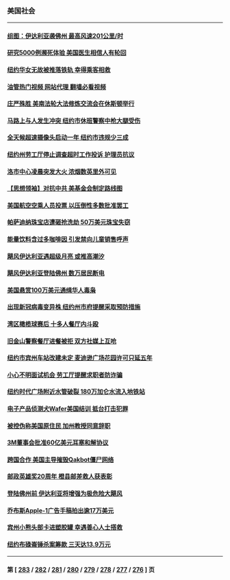 ### 美国社会
---
#### [组图：伊达利亚袭佛州 最高风速201公里/时](../../pages/ncid1078160/n14064508.md?08312045) 
#### [研究5000例濒死体验 美国医生相信人有轮回](../../pages/ncid1078160/n14064392.md?08312045) 
#### [纽约华女无故被推落铁轨 幸得乘客相救](../../pages/ncid1078160/n14064401.md?08312045) 
#### [油管热门视频 网站代理 翻墙必看视频](http://138.2.39.72:81/youtube.html?epic-marker?08312045)
#### [庄严殊胜 美南法轮大法修炼交流会在休斯顿举行](../../pages/ncid1078160/n14064460.md?08312045) 
#### [马路上与人发生冲突 纽约市休班警察中枪大腿受伤](../../pages/ncid1078160/n14064385.md?08312045) 
#### [全天候超速摄像头启动一年 纽约市违规少三成](../../pages/ncid1078160/n14064406.md?08312045) 
#### [纽约州劳工厅停止调查超时工作投诉 护理员抗议](../../pages/ncid1078160/n14064410.md?08312045) 
#### [洛市中心凌晨突发大火 浓烟数英里外可见](../../pages/ncid1078160/n14064315.md?08312045) 
#### [【思想领袖】对抗中共 美基金会制定路线图](../../pages/ncid1078160/n14054456.md?08312045) 
#### [美国航空空乘人员投票 以压倒性多数批准罢工](../../pages/ncid1078160/n14064225.md?08312045) 
#### [帕萨迪纳珠宝店遭砸抢洗劫 50万美元珠宝失窃](../../pages/ncid1078160/n14064269.md?08312045) 
#### [能量饮料含过多咖啡因 引发禁向儿童销售呼声](../../pages/ncid1078160/n14064175.md?08312045) 
#### [飓风伊达利亚遇超级月亮 或推高潮汐](../../pages/ncid1078160/n14064210.md?08312045) 
#### [飓风伊达利亚登陆佛州 数万居民断电](../../pages/ncid1078160/n14064022.md?08312045) 
#### [美国悬赏100万美元通缉华人毒枭](../../pages/ncid1078160/n14063752.md?08312045) 
#### [出现新冠病毒变异株 纽约州市府提醒采取预防措施](../../pages/ncid1078160/n14063678.md?08312045) 
#### [湾区橄榄球赛后 十多人餐厅内斗殴](../../pages/ncid1078160/n14063721.md?08312045) 
#### [旧金山警察餐厅进餐被拒 双方社媒上互呛](../../pages/ncid1078160/n14063705.md?08312045) 
#### [纽约市宾州车站改建未定 麦迪逊广场花园许可只延五年](../../pages/ncid1078160/n14063710.md?08312045) 
#### [小心不明面试机会 劳工厅提醒求职者防诈骗](../../pages/ncid1078160/n14063716.md?08312045) 
#### [纽约时代广场附近水管破裂 180万加仑水流入地铁站](../../pages/ncid1078160/n14063659.md?08312045) 
#### [电子产品侦测犬Wafer美国结训 抵台打击犯罪](../../pages/ncid1078160/n14063627.md?08312045) 
#### [被控伪称美国原住民 加州教授同意辞职](../../pages/ncid1078160/n14063559.md?08312045) 
#### [3M董事会批准60亿美元耳塞和解协议](../../pages/ncid1078160/n14063508.md?08312045) 
#### [跨国合作 美国主导摧毁Qakbot僵尸网络](../../pages/ncid1078160/n14063518.md?08312045) 
#### [邮政英雄奖20周年 橙县邮差救人获表彰](../../pages/ncid1078160/n14063499.md?08312045) 
#### [登陆佛州前 伊达利亚将增强为极危险大飓风](../../pages/ncid1078160/n14063352.md?08312045) 
#### [乔布斯Apple-1广告手稿拍出逾17万美元](../../pages/ncid1078160/n14063046.md?08312045) 
#### [宾州小熊头部卡进塑胶罐 幸遇善心人士搭救](../../pages/ncid1078160/n14063179.md?08312045) 
#### [纽约布碌崙锤杀案筹款 三天达13.9万元](../../pages/ncid1078160/n14063071.md?08312045) 

---
#### 第 [ [283](./283.md?08312045) / [282](./282.md?08312045) / [281](./281.md?08312045) / [280](./280.md?08312045) / [279](./279.md?08312045) / [278](./278.md?08312045) / [277](./277.md?08312045) / [276](./276.md?08312045) ] 页
